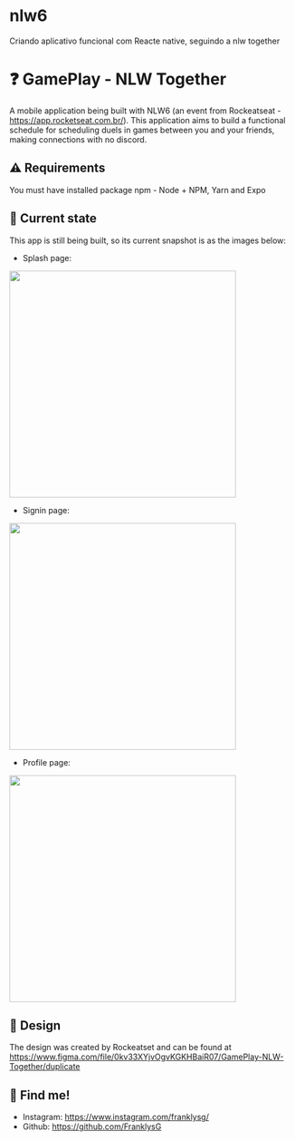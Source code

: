 # nlw6
Criando aplicativo funcional com Reacte native, seguindo a nlw together

# ❓ GamePlay - NLW Together

A mobile application being built with NLW6 (an event from Rockeatseat - https://app.rocketseat.com.br/). This application aims to build a functional schedule for scheduling duels in games between you and your friends, making connections with no discord.

## ⚠️ Requirements

You must have installed package npm - Node + NPM, Yarn and Expo
 
## 📱 Current state

This app is still being built, so its current snapshot is as the images below:

- Splash page:
<img src="https://github.com/FranklysG/nlw6/blob/master/assets/readme/splash_page.png" height="400px">


- Signin page:
<img src="https://github.com/FranklysG/nlw6/blob/master/assets/readme/signin_page.png" height="400px">


- Profile page:
<img src="https://github.com/FranklysG/nlw6/blob/master/assets/readme/profile_page.png" height="400px">

 
<!-- - Result page:
<img src="https://github.com/FranklysG/nlw5/blob/main/assets/readme/result_page.png" height="400px"> -->

## 🎨 Design

The design was created by Rockeatset and can be found at https://www.figma.com/file/0kv33XYjvOgvKGKHBaiR07/GamePlay-NLW-Together/duplicate

## 📌 Find me!
<!-- - Linkedin: https://www.linkedin.com/in/FranklysG19/ -->
- Instagram: https://www.instagram.com/franklysg/
- Github: https://github.com/FranklysG